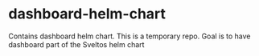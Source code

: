 # dashboard-helm-chart
Contains dashboard helm chart. This is a temporary repo. Goal is to have dashboard part of the Sveltos helm chart
